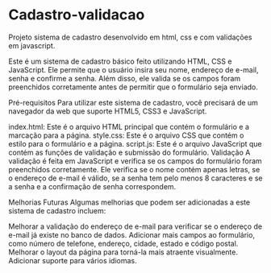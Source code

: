 # Cadastro-validacao
Projeto sistema de cadastro desenvolvido em html, css e com validações em javascript. 

Este é um sistema de cadastro básico feito utilizando HTML, CSS e JavaScript. Ele permite que o usuário insira seu nome, endereço de e-mail, senha e confirme a senha. Além disso, ele valida se os campos foram preenchidos corretamente antes de permitir que o formulário seja enviado.

Pré-requisitos
Para utilizar este sistema de cadastro, você precisará de um navegador da web que suporte HTML5, CSS3 e JavaScript.

index.html: Este é o arquivo HTML principal que contém o formulário e a marcação para a página.
style.css: Este é o arquivo CSS que contém o estilo para o formulário e a página.
script.js: Este é o arquivo JavaScript que contém as funções de validação e submissão do formulário.
Validação
A validação é feita em JavaScript e verifica se os campos do formulário foram preenchidos corretamente. Ele verifica se o nome contém apenas letras, se o endereço de e-mail é válido, se a senha tem pelo menos 8 caracteres e se a senha e a confirmação de senha correspondem.

Melhorias Futuras
Algumas melhorias que podem ser adicionadas a este sistema de cadastro incluem:

Melhorar a validação do endereço de e-mail para verificar se o endereço de e-mail já existe no banco de dados.
Adicionar mais campos ao formulário, como número de telefone, endereço, cidade, estado e código postal.
Melhorar o layout da página para torná-la mais atraente visualmente.
Adicionar suporte para vários idiomas.
